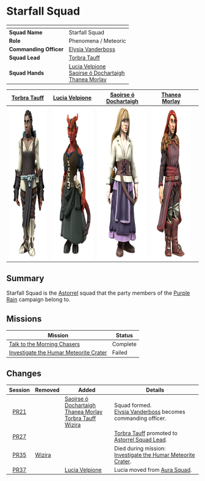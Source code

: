 # Starfall Squad

| []() | |
| --- | --- |
| **Squad Name** | Starfall Squad | squad.2
| **Role** | Phenomena / Meteoric |
| **Commanding Officer** | [Elysia Vanderboss](../../../characters/elysia-vanderboss.md) |
| **Squad Lead** | [Torbra Tauff](../../../characters/torbra-tauff.md) |
| **Squad Hands** | [Lucia Velpione](../../../characters/lucia-velpione.md)<br>[Saoirse ó Dochartaigh](../../../characters/saoirse-o-dochartaigh.md)<br>[Thanea Morlay](../../../characters/thanea-morlay.md)  |

| [Torbra Tauff](../../../characters/torbra-tauff.md) | [Lucia Velpione](../../../characters/lucia-velpione.md) | [Saoirse ó Dochartaigh](../../../characters/saoirse-o-dochartaigh.md) | [Thanea Morlay](../../../characters/thanea-morlay.md) ||
|:---:|:---:|:---:|:---:|:---:|
| <img src="https://raw.githubusercontent.com/jesskelsall/astarus-images/main/characters/portraits/c275fac3807fe83b.png" height="400" /> | <img src="https://raw.githubusercontent.com/jesskelsall/astarus-images/main/characters/portraits/72769c9dcc8dca52.png" height="400" /> | <img src="https://raw.githubusercontent.com/jesskelsall/astarus-images/main/characters/portraits/96456245c79828b5.png" height="400" /> | <img src="https://raw.githubusercontent.com/jesskelsall/astarus-images/main/characters/portraits/db42750c63a0a387.png" height="400" /> ||

## Summary

Starfall Squad is the [Astorrel](../astorrel.md) squad that the party members of the [Purple Rain](../../../campaigns/C1-purple-rain.md) campaign belong to.

## Missions

| Mission | Status |
| --- | --- |
| [Talk to the Morning Chasers](../../../storylines/ended/talk-to-the-morning-chasers.md) | Complete |
| [Investigate the Humar Meteorite Crater](../../../storylines/ended/investigate-the-humar-meteorite-crater.md) | Failed |

## Changes

| Session | Removed | Added | Details |
|:---:| --- | --- | --- |
| [PR21](../../../sessions/completed/PR21.md) || [Saoirse ó Dochartaigh](../../../characters/saoirse-o-dochartaigh.md)<br>[Thanea Morlay](../../../characters/thanea-morlay.md)<br>[Torbra Tauff](../../../characters/torbra-tauff.md)<br>[Wizira](../../../characters/wizira.md) | Squad formed.<br>[Elysia Vanderboss](../../../characters/elysia-vanderboss.md) becomes commanding officer. |
| [PR27](../../../sessions/completed/PR27.md) ||| [Torbra Tauff](../../../characters/torbra-tauff.md) promoted to [Astorrel Squad Lead](../ranks/astorrel-squad-lead.md). |
| [PR35](../../../sessions/completed/PR35.md) | [Wizira](../../../characters/wizira.md) || Died during mission:<br>[Investigate the Humar Meteorite Crater](../../../storylines/ended/investigate-the-humar-meteorite-crater.md). |
| [PR37](../../../sessions/upcoming/PR37.md) || [Lucia Velpione](../../../characters/lucia-velpione.md) | Lucia moved from [Aura Squad](aura-squad.md). |
